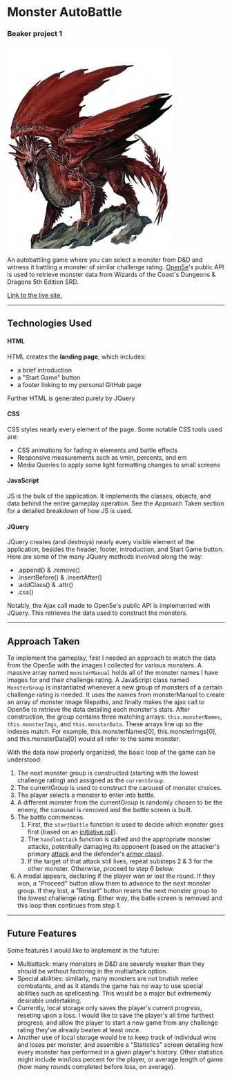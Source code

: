 
# Monster AutoBattle

### Beaker project 1

<img src="monsters/CR_10/young-red-dragon.jpeg" style="width: 40vw"/>

An autobattling game where you can select a monster from D&D and witness it battling a monster of similar challenge rating. [Open5e](https://open5e.com/ "Open5e API")'s public API is used to retrieve monster data from Wizards of the Coast's Dungeons & Dragons 5th Edition SRD.

[Link to the live site.](https://gifted-perlman-c3dc22.netlify.app/ "Monster AutoBattle live site hosted on Netlify")


***

## Technologies Used

#### HTML

HTML creates the **landing page**, which includes:
- a brief introduction
- a "Start Game" button
- a footer linking to my personal GitHub page

Further HTML is generated purely by JQuery

#### CSS

CSS styles nearly every element of the page. Some notable CSS tools used are:
- CSS animations for fading in elements and battle effects
- Responsive measurements such as vmin, percents, and em
- Media Queries to apply some light formatting changes to small screens

#### JavaScript

JS is the bulk of the application. It implements the classes, objects, and data behind the entire gameplay operation. See the Approach Taken section for a detailed breakdown of how JS is used.

#### JQuery

JQuery creates (and destroys) nearly every visible element of the application, besides the header, footer, introduction, and Start Game button. Here are some of the many JQuery methods involved along the way:
- .append() & .remove()
- .insertBefore() & .insertAfter()
- .addClass() & .attr()
- .css()

Notably, the Ajax call made to Open5e's public API is implemented with JQuery. This retrieves the data used to construct the monsters.

***

## Approach Taken

To implement the gameplay, first I needed an approach to match the data from the Open5e with the images I collected for various monsters. A massive array named `monsterManual` holds all of the monster names I have images for and their challenge rating. A JavaScript class named `MonsterGroup` is instantiated whenever a new group of monsters of a certain challenge rating is needed. It uses the names from monsterManual to create an array of monster image filepaths, and finally makes the ajax call to Open5e to retrieve the data detailing each monster's stats. After construction, the group contains three matching arrays: `this.monsterNames`, `this.monsterImgs`, and `this.monsterData`. These arrays line up so the indexes match. For example, this.monsterNames[0], this.monsterImgs[0], and this.monsterData[0] would all refer to the same monster.

With the data now properly organized, the basic loop of the game can be understood:
1. The next monster group is constructed (starting with the lowest challenge rating) and assigned as the `currentGroup`.
2. The currentGroup is used to construct the carousel of monster choices.
3. The player selects a monster to enter into battle.
4. A different monster from the currentGroup is randomly chosen to be the enemy, the carousel is removed and the battle screen is built.
5. The battle commences.
    1. First, the `startBattle` function is used to decide which monster goes first (based on an [initiative roll](https://www.dandwiki.com/wiki/5e_SRD:Initiative "Explanation of initiative on D&D wiki")).
    2. The `handleAttack` function is called and the appropriate monster attacks, potentially damaging its opponent (based on the attacker's primary [attack](https://www.dandwiki.com/wiki/5e_SRD:Making_an_Attack "Explanation of making an attack on D&D Wiki") and the defender's [armor class](https://www.dandwiki.com/wiki/SRD:Armor_Class "Explanation of armor class on D&D wiki")).
    3. If the target of that attack still lives, repeat substeps 2 & 3 for the other monster. Otherwise, proceed to step 6 below.
6. A modal appears, declaring if the player won or lost the round. If they won, a "Proceed" button allow them to advance to the next monster group. If they lost, a "Restart" button resets the next monster group to the lowest challenge rating. Either way, the batle screen is removed and this loop then continues from step 1.

***

## Future Features

Some features I would like to implement in the future:
- Multiattack: many monsters in D&D are severely weaker than they should be without factoring in the multiattack option.
- Special abilities: similarly, many monsters are not brutish melee combatants, and as it stands the game has no way to use special abilities such as spellcasting. This would be a major but extrememly desirable undertaking.
- Currently, local storage only saves the player's current progress, reseting upon a loss. I would like to save the player's all time furthest progress, and allow the player to start a new game from any challenge rating they've already beaten at least once.
- Another use of local storage would be to keep track of individual wins and loses per monster, and assemble a "Statistics" screen detailing how every monster has performed in a given player's history. Other statistics might include win/loss percent for the player, or average length of game (how many rounds completed before loss, on average).
